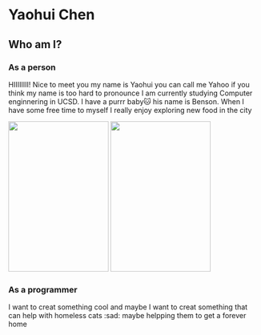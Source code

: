# Yaohui Chen
## Who am I?
### As a person
HIIIIIIII! Nice to meet you my name is Yaohui you can call me Yahoo if you think my name is too hard to pronounce I am currently studying Computer enginnering in UCSD. I have a purrr baby:cat: his name is Benson. When I have some free time to myself I really enjoy exploring new food in the city

<img src="https://imgur.com/Jy4Tmib.jpeg" width ="200" height="300">
<img src="https://imgur.com/irCVVUY.jpeg"width ="200" height="300"> 

### As a programmer
I want to creat something cool and maybe I want to creat something that can help with homeless cats :sad: maybe helpping them to get a forever home